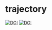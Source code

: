 # trajectory
[![DOI](https://zenodo.org/badge/DOI/10.5281/zenodo.15609566.svg)](https://doi.org/10.5281/zenodo.15609566)
[![DOI](https://zenodo.org/badge/DOI/10.5281/zenodo.15609612.svg)](https://doi.org/10.5281/zenodo.15609612)
